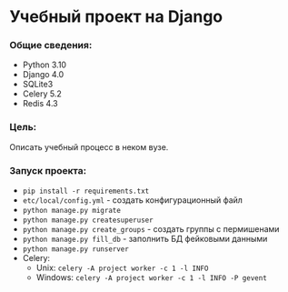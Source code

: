 # Учебный проект на Django

### **Общие сведения:**
- Python 3.10
- Django 4.0
- SQLite3
- Celery 5.2
- Redis 4.3

### **Цель:** 
Описать учебный процесс в неком вузе.

### **Запуск проекта:**
- `pip install -r requirements.txt`
- `etc/local/config.yml` - создать конфигурационный файл
- `python manage.py migrate`
- `python manage.py createsuperuser`
- `python manage.py create_groups` - создать группы с пермишенами
- `python manage.py fill_db` - заполнить БД фейковыми данными
- `python manage.py runserver`
- Celery:
  - Unix: `celery -A project worker -c 1 -l INFO`
  - Windows: `celery -A project worker -c 1 -l INFO -P gevent`